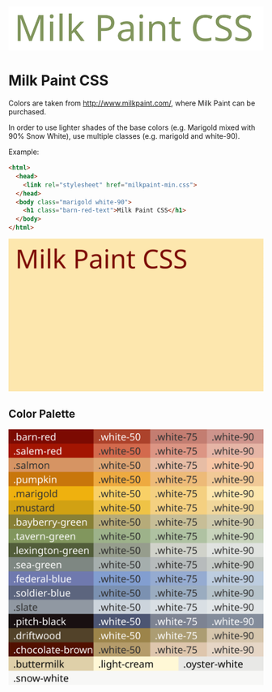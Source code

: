 ![Milk Paint](https://github.com/kguay/milkpaint/blob/master/milkpaint-logo.svg "Milk Paint")

# Milk Paint CSS

Colors are taken from http://www.milkpaint.com/, where Milk Paint can be purchased.

In order to use lighter shades of the base colors (e.g. Marigold mixed with 90% Snow White), use multiple classes (e.g. marigold and white-90).

Example:
```html
<html>
  <head>
    <link rel="stylesheet" href="milkpaint-min.css">
  </head>
  <body class="marigold white-90">
    <h1 class="barn-red-text">Milk Paint CSS</h1>
  </body>
</html>
```

![Milkpaint Demo](https://github.com/kguay/milkpaint/blob/master/example.svg "Milkpaint Demo")


## Color Palette
![Milkpaint Color Palette](https://github.com/kguay/milkpaint/blob/master/milkpaint.svg "Milkpaint Color Palette")

